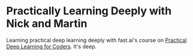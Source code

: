 # Practically Learning Deeply with Nick and Martin

Learning practical deep learning deeply with fast.ai's course on [Practical Deep Learning for Coders](http://course.fast.ai/). It's deep.


